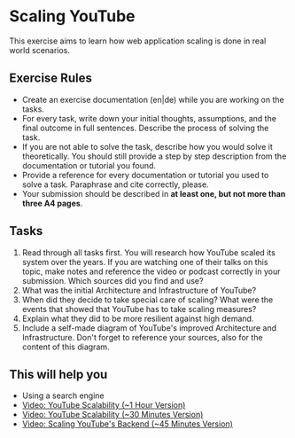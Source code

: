 # Scaling YouTube

This exercise aims to learn how web application scaling is done in real world scenarios.

## Exercise Rules

- Create an exercise documentation (en|de) while you are working on the tasks.
- For every task, write down your initial thoughts, assumptions, and the final outcome in full sentences. Describe the process of solving the task.
- If you are not able to solve the task, describe how you would solve it theoretically. You should still provide a step by step description from the documentation or tutorial you found.
- Provide a reference for every documentation or tutorial you used to solve a task. Paraphrase and cite correctly, please.
- Your submission should be described in __at least one, but not more than three A4 pages__.

## Tasks

1. Read through all tasks first. You will research how YouTube scaled its system over the years. If you are watching one of their talks on this topic, make notes and reference the video or podcast correctly in your submission. Which sources did you find and use?
2. What was the initial Architecture and Infrastructure of YouTube?
3. When did they decide to take special care of scaling? What were the events that showed that YouTube has to take scaling measures?
4. Explain what they did to be more resilient against high demand.
5. Include a self-made diagram of YouTube's improved Architecture and Infrastructure. Don't forget to reference your sources, also for the content of this diagram.

## This will help you

- Using a search engine
- [Video: YouTube Scalability (~1 Hour Version)](https://www.youtube.com/watch?v=w5WVu624fY8)
- [Video: YouTube Scalability (~30 Minutes Version)](https://www.youtube.com/watch?v=HXevnuOOy48)
- [Video: Scaling YouTube's Backend (~45 Minutes Version)](https://www.youtube.com/watch?v=5yDO-tmIoXY&t)


